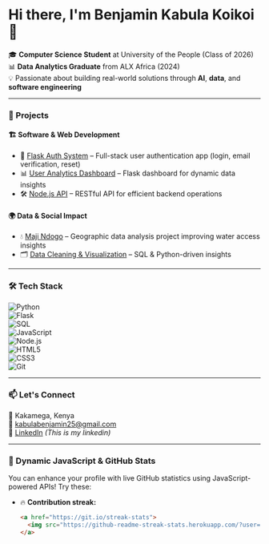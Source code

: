 # Hi there, I'm Benjamin Kabula Koikoi 👋  

🎓 **Computer Science Student** at University of the People (Class of 2026)  
📊 **Data Analytics Graduate** from ALX Africa (2024)  
💡 Passionate about building real-world solutions through **AI**, **data**, and **software engineering**  

---  

### 🚀 Projects  

#### 🏗️ **Software & Web Development**  
- 🔐 [Flask Auth System](https://github.com/kabulabenjamin/flask-auth-app) – Full-stack user authentication app (login, email verification, reset)  
- 📊 [User Analytics Dashboard](https://github.com/kabulabenjamin/user-insight-dashboard) – Flask dashboard for dynamic data insights  
- 🛠️ [Node.js API](https://github.com/kabulabenjamin/nodejs-api) – RESTful API for efficient backend operations  

#### 🌍 **Data & Social Impact**  
- 💧 [Maji Ndogo](https://github.com/kabulabenjamin/maji-ndogo) – Geographic data analysis project improving water access insights  
- 🗂️ [Data Cleaning & Visualization](https://github.com/kabulabenjamin/data-cleaning-dashboard) – SQL & Python-driven insights  

---

### 🛠 Tech Stack  

![Python](https://img.shields.io/badge/Python-blue?style=flat-square&logo=python)  
![Flask](https://img.shields.io/badge/Flask-black?style=flat-square&logo=flask)  
![SQL](https://img.shields.io/badge/SQL-blue?style=flat-square&logo=mysql)  
![JavaScript](https://img.shields.io/badge/JavaScript-yellow?style=flat-square&logo=javascript)  
![Node.js](https://img.shields.io/badge/Node.js-green?style=flat-square&logo=node.js)  
![HTML5](https://img.shields.io/badge/HTML-orange?style=flat-square&logo=html5)  
![CSS3](https://img.shields.io/badge/CSS-blue?style=flat-square&logo=css3)  
![Git](https://img.shields.io/badge/Git-orange?style=flat-square&logo=git)  

---

### 📫 Let's Connect  

📍 Kakamega, Kenya  
📧 [kabulabenjamin25@gmail.com](mailto:kabulabenjamin25@gmail.com)  
🔗 [LinkedIn](https://www.linkedin.com/in/koikoi-benjamin-2b9370162?lipi=urn%3Ali%3Apage%3Ad_flagship3_profile_view_base_contact_details%3B%2Fxg8AwX9TPWtojUjaMGjBg%3D%3D) *(This is my linkedin)*  

---

### 🔹 Dynamic JavaScript & GitHub Stats  
You can enhance your profile with live GitHub statistics using JavaScript-powered APIs! Try these:  
- 🔥 **Contribution streak:**  
  ```html
  <a href="https://git.io/streak-stats">
    <img src="https://github-readme-streak-stats.herokuapp.com/?user=kabulabenjamin" />
  </a>
